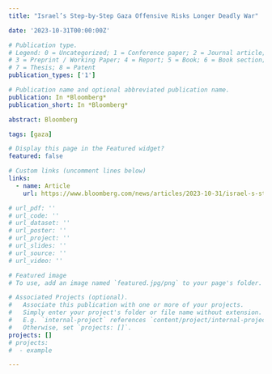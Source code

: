```yaml
---
title: "Israel’s Step-by-Step Gaza Offensive Risks Longer Deadly War"

date: '2023-10-31T00:00:00Z'

# Publication type.
# Legend: 0 = Uncategorized; 1 = Conference paper; 2 = Journal article;
# 3 = Preprint / Working Paper; 4 = Report; 5 = Book; 6 = Book section;
# 7 = Thesis; 8 = Patent
publication_types: ['1']

# Publication name and optional abbreviated publication name.
publication: In *Bloomberg*
publication_short: In *Bloomberg*

abstract: Bloomberg

tags: [gaza]

# Display this page in the Featured widget?
featured: false

# Custom links (uncomment lines below)
links:
  - name: Article
    url: https://www.bloomberg.com/news/articles/2023-10-31/israel-s-step-by-step-gaza-offensive-risks-extending-deadly-war

# url_pdf: ''
# url_code: ''
# url_dataset: ''
# url_poster: ''
# url_project: ''
# url_slides: ''
# url_source: ''
# url_video: ''

# Featured image
# To use, add an image named `featured.jpg/png` to your page's folder.

# Associated Projects (optional).
#   Associate this publication with one or more of your projects.
#   Simply enter your project's folder or file name without extension.
#   E.g. `internal-project` references `content/project/internal-project/index.md`.
#   Otherwise, set `projects: []`.
projects: []
# projects:
#  - example

---
```

